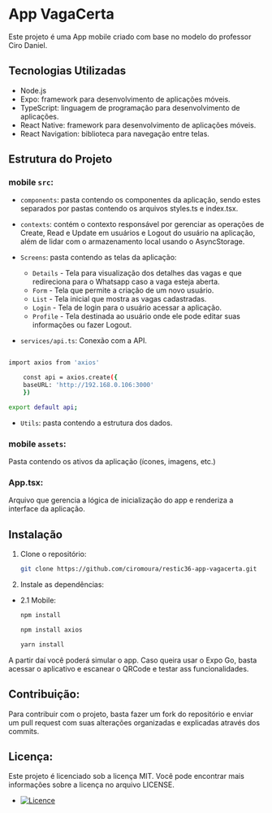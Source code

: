 # App VagaCerta

Este projeto é uma App mobile criado com base no modelo do professor Ciro Daniel.

## Tecnologias Utilizadas
- Node.js
- Expo: framework para desenvolvimento de aplicações móveis.
- TypeScript: linguagem de programação para desenvolvimento de aplicações.
- React Native: framework para desenvolvimento de aplicações móveis.
- React Navigation: biblioteca para navegação entre telas.

## Estrutura do Projeto

### mobile `src`:

* `components`: pasta contendo os componentes da aplicação, sendo estes separados por pastas contendo os arquivos styles.ts e index.tsx.

* `contexts`: contém o contexto responsável por gerenciar as operações de Create, Read e Update em usuários e Logout do usuário na aplicação, além de lidar com o armazenamento local usando o AsyncStorage.

* `Screens`: pasta contendo as telas da aplicação:
    * `Details` - Tela para visualização dos detalhes das vagas e que redireciona para o Whatsapp caso a vaga esteja aberta.
    * `Form` - Tela que permite a criação de um novo usuário.
    * `List` - Tela inicial que mostra as vagas cadastradas.
    * `Login` - Tela de login para o usuário acessar a aplicação.
    * `Profile` - Tela destinada ao usuário onde ele pode editar suas informações ou fazer Logout.

* `services/api.ts`: Conexão com a API.
```bash

import axios from 'axios'

    const api = axios.create({
    baseURL: 'http://192.168.0.106:3000' 
    })

export default api;
```
* `Utils`: pasta contendo a estrutura dos dados.

### mobile `assets`:

Pasta contendo os ativos da aplicação (ícones, imagens, etc.)

### App.tsx:

Arquivo que gerencia a lógica de inicialização do app e renderiza a interface da aplicação.


## Instalação

1. Clone o repositório:
   ```bash
   git clone https://github.com/ciromoura/restic36-app-vagacerta.git
   ```

2. Instale as dependências:

- 2.1 Mobile:

   ```bash
   npm install
   ```
   ```bash
   npm install axios
   ```
   ```bash
   yarn install 
   ```

A partir daí você poderá simular o app. Caso queira usar o Expo Go, basta acessar o aplicativo e escanear o QRCode e testar ass funcionalidades.


## Contribuição:

Para contribuir com o projeto, basta fazer um fork do repositório e enviar um pull request com suas alterações organizadas e explicadas através dos commits.

## Licença:

Este projeto é licenciado sob a licença MIT. Você pode encontrar mais informações sobre a licença no arquivo LICENSE. 
* [![Licence](https://img.shields.io/github/license/Ileriayo/markdown-badges?style=for-the-badge)](./LICENSE)




